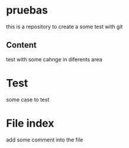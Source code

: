 # pruebas
this is a repository to create a some test with git
## Content
test with some cahnge in diferents area
# Test
some case to test
# File index
add some comment into the file
